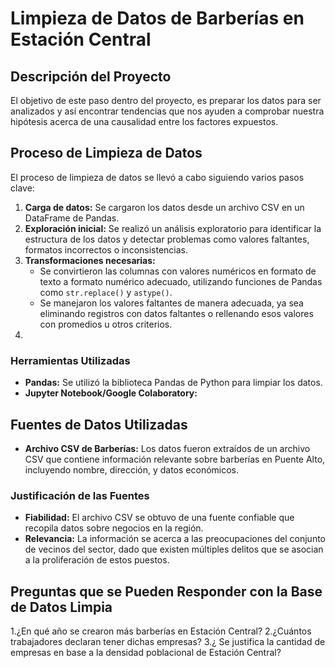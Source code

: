 # Limpieza de Datos de Barberías en Estación Central

## Descripción del Proyecto
El objetivo de este paso dentro del proyecto, es preparar los datos para ser analizados y así encontrar tendencias que nos ayuden a comprobar nuestra hipótesis acerca de una causalidad entre los factores expuestos.

## Proceso de Limpieza de Datos
El proceso de limpieza de datos se llevó a cabo siguiendo varios pasos clave:

1. **Carga de datos:** Se cargaron los datos desde un archivo CSV en un DataFrame de Pandas.
2. **Exploración inicial:** Se realizó un análisis exploratorio para identificar la estructura de los datos y detectar problemas como valores faltantes, formatos incorrectos o inconsistencias.
3. **Transformaciones necesarias:**
   - Se convirtieron las columnas con valores numéricos en formato de texto a formato numérico adecuado, utilizando funciones de Pandas como `str.replace()` y `astype()`.
   - Se manejaron los valores faltantes de manera adecuada, ya sea eliminando registros con datos faltantes o rellenando esos valores con promedios u otros criterios.
4. 

### Herramientas Utilizadas
- **Pandas:** Se utilizó la biblioteca Pandas de Python para limpiar los datos.
- **Jupyter Notebook/Google Colaboratory:** 

## Fuentes de Datos Utilizadas
- **Archivo CSV de Barberías:** Los datos fueron extraídos de un archivo CSV que contiene información relevante sobre barberías en Puente Alto, incluyendo nombre, dirección, y datos económicos.

### Justificación de las Fuentes
- **Fiabilidad:** El archivo CSV se obtuvo de una fuente confiable que recopila datos sobre negocios en la región.
- **Relevancia:** La información se acerca a las preocupaciones del conjunto de vecinos del sector, dado que existen múltiples delitos que se asocian a la proliferación de estos puestos.


## Preguntas que se Pueden Responder con la Base de Datos Limpia
1.¿En qué año se crearon más barberías en Estación Central?
2.¿Cuántos trabajadores declaran tener dichas empresas?
3.¿ Se justifica la cantidad de empresas en base a la densidad poblacional de Estación Central?


